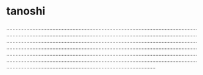 # tanoshi
.........................................................................................................................................................................................................................................................................................................................................................................................................................................................................................................................................................................................................................................................................................................................................................................................................................................................................